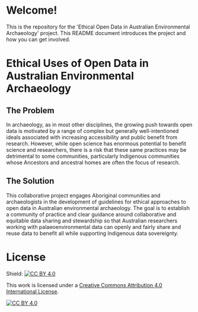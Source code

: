 # Welcome!
This is the repository for the 'Ethical Open Data in Australian Environmental Archaeology' project. This README document introduces the project and how you can get involved.

# Ethical Uses of Open Data in Australian Environmental Archaeology
## The Problem
In archaeology, as in most other disciplines, the growing push towards open data is motivated by a range of complex but generally well-intentioned ideals associated with increasing accessibility and public benefit from research. However, while open science has enormous potential to benefit science and researchers, there is a risk that these same practices may be detrimental to some communities, particularly Indigenous communities whose Ancestors and ancestral homes are often the focus of research. 

## The Solution
This collaborative project engages Aboriginal communities and archaeologists in the development of guidelines for ethical approaches to open data in Australian environmental archaeology. The goal is to establish a community of practice and clear guidance around collaborative and equitable data sharing and stewardship so that Australian researchers working with palaeoenvironmental data can openly and fairly share and reuse data to benefit all while supporting Indigenous data sovereignty. 

# License
Shield: [![CC BY 4.0][cc-by-shield]][cc-by]

This work is licensed under a
[Creative Commons Attribution 4.0 International License][cc-by].

[![CC BY 4.0][cc-by-image]][cc-by]

[cc-by]: http://creativecommons.org/licenses/by/4.0/
[cc-by-image]: https://i.creativecommons.org/l/by/4.0/88x31.png
[cc-by-shield]: https://img.shields.io/badge/License-CC%20BY%204.0-lightgrey.svg
